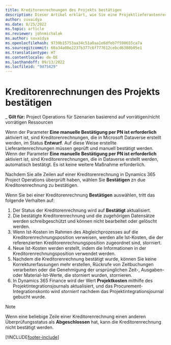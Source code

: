 ```yaml
---
title: Kreditorenrechnungen des Projekts bestätigen
description: Dieser Artikel erklärt, wie Sie eine Projektlieferantenrechnung in Microsoft Dynamics 365 Project Operations bestätigen und beschreibt die finanziellen Auswirkungen das Bestätigen einer Projektlieferantenrechnung.
author: suvaidya
ms.date: 8/25/2022
ms.topic: article
ms.reviewer: johnmichalak
ms.author: suvaidya
ms.openlocfilehash: 9739b15753aa34c51a0aa1e6dfeb7f590655ca7a
ms.sourcegitcommit: 60a34a00e2237b377c6f777612cebcd6380b05e1
ms.translationtype: HT
ms.contentlocale: de-DE
ms.lasthandoff: 09/13/2022
ms.locfileid: "9475429"
---
```

# <a name="confirm-project-vendor-invoices"></a>Kreditorenrechnungen des Projekts bestätigen

_ **Gilt für:** Project Operations für Szenarien basierend auf vorrätigen/nicht vorrätigen Ressourcen

Wenn der Parameter **Eine manuelle Bestätigung per PN ist erforderlich** aktiviert ist, sind Kreditorenrechnungen, die in Microsoft Dataverse erstellt werden, im Status **Entwurf**. Auf diese Weise erstellte Lieferantenrechnungen müssen geprüft und manuell bestätigt werden. Wenn der Parameter **Eine manuelle Bestätigung per PN ist erforderlich** aktiviert ist, sind Kreditorenrechnungen, die in Dataverse erstellt werden, automatisch bestätigt. Es ist keine weitere Maßnahme erforderlich. 

Nachdem Sie alle Zeilen auf einer Kreditorenrechnung in Dynamics 365 Project Operations überprüft haben, wählen Sie **Bestätigen** zn due Kreditorenrechnung zu bestätigen.

Wenn Sie bei einer Kreditorenrechnung **Bestätigen** auswählen, tritt das folgende Verhalten auf:

1. Der Status der Kreditorenrechnung wird auf **Bestätigt** aktualisiert.
1. Die bestätigte Kreditorenrechnung und die zugehörigen Datensätze werden schreibgeschützt und können nicht bearbeitet oder gelöscht werden.
1. Wenn Ist-Kosten im Rahmen des Abgleichprozesses auf die Kreditorenrechnungsposition verweisen, werden alle Ist-Kosten, die der referenzierten Kreditorenrechnungsposition zugeordnet sind, storniert.
1. Neue Ist-Kosten werden erstellt, indem die Informationen in der Kreditorenrechnungsposition verwendet werden.
1. Nachdem die Kreditorenrechnung bestätigt wurde, können Sie keine Korrekturerfassungen mehr erstellen, Rückrufe von Zeitbuchungen verarbeiten oder die Genehmigung der ursprünglichen Zeit-, Ausgaben- oder Material-Ist-Werte, die storniert wurden, stornieren.
1. In Dynamics 365 Finance wird der Wert **Projektkosten** mithilfe des Projektintegrationsjournals aktualisiert, und das Procurement-Integrationskonto wird *storniert* nachdem das Projektintegrationsjournal gebucht wurde.

> [!NOTE]
> Wenn eine beliebige Zeile einer Kreditorenrechnung einen anderen Überprüfungsstatus als **Abgeschlossen** hat, kann die Kreditorenrechnung nicht bestätigt werden.

[!INCLUDE[footer-include](../includes/footer-banner.md)]
